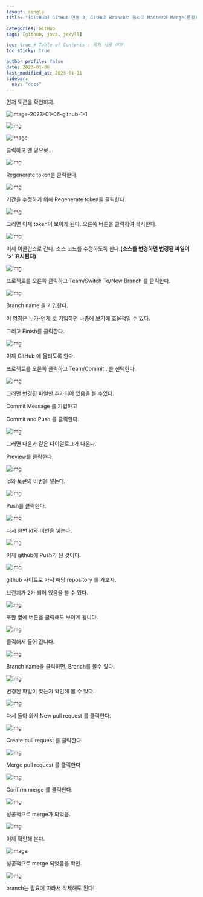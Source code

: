 ```yaml
---
layout: single
title: "[GitHub] GitHub 연동 3, GitHub Branch로 올리고 Master에 Merge(통합)하기"

categories: GitHub
tags: [github, java, jekyll]

toc: true # Table of Contents : 목차 사용 여부
toc_sticky: true

author_profile: false
date: 2023-01-06
last_modified_at: 2023-01-11
sidebar:
  nav: "docs"
---
```


먼저 토큰을 확인하자.

![image-2023-01-06-github-1-1]({{site.url}}/images/2023-01-06-GitHub-3/image-2023-01-06-github-1-1.png)

![img]({{site.url}}/images/2023-01-06-GitHub-3/image-2023-01-06-github-1-2.png)

![image](https://user-images.githubusercontent.com/115992753/215283259-c5649290-e9b1-4f5d-b6d5-c1952de5fb0f.png)

클릭하고 맨 밑으로...

![img]({{site.url}}/images/2023-01-06-GitHub-3/image-2023-01-06-github-1-4.png)

Regenerate token을 클릭한다.

![img]({{site.url}}/images/2023-01-06-GitHub-3/image-2023-01-06-github-1-5.png)

기간을 수정하기 위해 Regenerate token을 클릭한다.

![img]({{site.url}}/images/2023-01-06-GitHub-3/image-2023-01-06-github-1-6.png)

그러면 이제 token이 보이게 된다.
오른쪽 버튼을 클릭하여 복사한다.

![img]({{site.url}}/images/2023-01-06-GitHub-3/image-2023-01-06-github-1-7.png)

이제 이클립스로 간다.
소스 코드를 수정하도록 한다.**(소스를 변경하면 변경된 파일이 '>' 표시된다)**

![img]({{site.url}}/images/2023-01-06-GitHub-3/image-2023-01-06-github-1-8.png)

프로젝트를 오른쪽 클릭하고 Team/Switch To/New Branch 를 클릭한다.

![img]({{site.url}}/images/2023-01-06-GitHub-3/image.png)

Branch name 을 기입한다.

이 명칭은 누가-언제 로 기입하면 나중에 보기에 효율적일 수 있다.

그리고 Finish를 클릭한다.

![img]({{site.url}}/images/2023-01-06-GitHub-3/image-2023-01-06-githuib-1-10.png)

이제 GitHub 에 올리도록 한다.

프로젝트를 오른쪽 클릭하고 Team/Commit...을 선택한다.

![img]({{site.url}}/images/2023-01-06-GitHub-3/image-2023-01-06-github-1-11.png)

그러면 변경된 파일만 추가되어 있음을 볼 수있다.

Commit Message 를 기입하고

Commit and Push 를 클릭한다.

![img]({{site.url}}/images/2023-01-06-GitHub-3/image-2023-01-06-github-1-12.png)

그러면 다음과 같은 다이얼로그가 나온다.

Preview를 클릭한다.

![img]({{site.url}}/images/2023-01-06-GitHub-3/image.png)

id와 토큰의 비번을 넣는다.

![img]({{site.url}}/images/2023-01-06-GitHub-3/image-1673794112863-133.png)

Push를 클릭한다.

![img]({{site.url}}/images/2023-01-06-GitHub-3/image-1673794115104-136.png)

다시 한번 id와 비번을 넣는다.

![img]({{site.url}}/images/2023-01-06-GitHub-3/image-1673794117366-139.png)

이제 github에 Push가 된 것이다.

![img]({{site.url}}/images/2023-01-06-GitHub-3/image-1673794119055-142.png)

github 사이트로 가서 해당 repository 를 가보자.

브랜치가 2가 되어 있음을 볼 수 있다.

![img]({{site.url}}/images/2023-01-06-GitHub-3/image-1673794120711-145.png)

또한 옆에 버튼을 클릭해도 보이게 됩니다.

![img]({{site.url}}/images/2023-01-06-GitHub-3/image-1673794122457-148.png)

클릭해서 들어 갑니다.

![img]({{site.url}}/images/2023-01-06-GitHub-3/image-1673794123926-151.png)

Branch name을 클릭하면, Branch를 볼수 있다.

![img]({{site.url}}/images/2023-01-06-GitHub-3/image-1673794125639-154.png)

변경된 파일이 맞는지 확인해 볼 수 있다.

![img]({{site.url}}/images/2023-01-06-GitHub-3/image-1673794127490-157.png)

다시 돌아 와서 New pull request 를 클릭한다.

![img]({{site.url}}/images/2023-01-06-GitHub-3/image-1673794129323-160.png)

Create pull request 를 클릭한다.

![img]({{site.url}}/images/2023-01-06-GitHub-3/image-1673794131560-163.png)

Merge pull request 를 클릭한다

![img]({{site.url}}/images/2023-01-06-GitHub-3/image-1673794133200-166.png)

Confirm merge 를 클릭한다.

![img]({{site.url}}/images/2023-01-06-GitHub-3/image-1673794135564-169.png)

성공적으로 merge가 되었음.

![img]({{site.url}}/images/2023-01-06-GitHub-3/image-1673794137827-172.png)

이제 확인해 본다.

![image](https://user-images.githubusercontent.com/115992753/215283119-7779432b-591a-4b12-9481-8271b09f7fb5.png)

성공적으로 merge 되었음을 확인.

![img]({{site.url}}/images/2023-01-06-GitHub-3/image-1673794142360-178.png)

branch는 필요에 따라서 삭제해도 된다!
